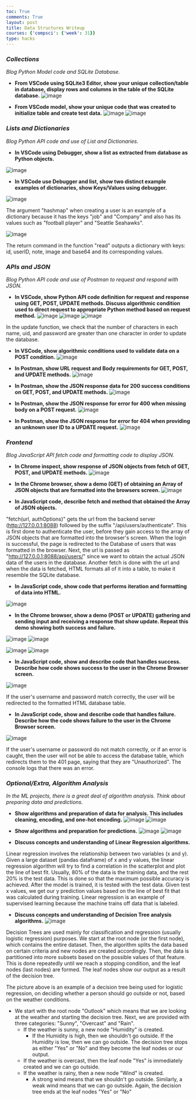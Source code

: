 ```yaml
---
toc: True
comments: True
layout: post
title: Data Structures Writeup
courses: {'compsci': {'week': 31}}
type: hacks
---
```


### **_Collections_**
_Blog Python Model code and SQLite Database._

- **From VSCode using SQLite3 Editor, show your unique collection/table in database, display rows and columns in the table of the SQLite database.**
![image](https://github.com/AdityaSamavedam/student2/assets/114468365/90d3b94c-1b55-4c83-ade8-50335e3c6196)

- **From VSCode model, show your unique code that was created to initialize table and create test data.**
![image](https://github.com/AdityaSamavedam/student2/assets/114468365/42527fe3-1761-42b2-b3f4-2afda10fb650)
![image](https://github.com/AdityaSamavedam/student2/assets/114468365/b1cfb8c5-f15c-499f-95a3-d2a0513f7cd8)

### **_Lists and Dictionaries_**
_Blog Python API code and use of List and Dictionaries._

- **In VSCode using Debugger, show a list as extracted from database as Python objects.**

![image](https://github.com/AdityaSamavedam/student2/assets/114468365/b927ef4e-7fed-4acf-ae5c-ea99a7d971ed)

- **In VSCode use Debugger and list, show two distinct example examples of dictionaries, show Keys/Values using debugger.**

![image](https://github.com/AdityaSamavedam/student2/assets/114468365/879425f7-f43a-4ac3-9399-519416702d78)

The argument "hashmap" when creating a user is an example of a dictionary because it has the keys "job" and "Company" and also has its values such as "football player" and "Seattle Seahawks".

![image](https://github.com/AdityaSamavedam/student2/assets/114468365/0b6e0def-5d02-450c-9608-276e381090c3)

The return command in the function "read" outputs a dictionary with keys: id, userID, note, image and base64 and its corresponding values.

### **_APIs and JSON_**
_Blog Python API code and use of Postman to request and respond with JSON._

- **In VSCode, show Python API code definition for request and response using GET, POST, UPDATE methods. Discuss algorithmic condition used to direct request to appropriate Python method based on request method.**
![image](https://github.com/AdityaSamavedam/student2/assets/114468365/ccc934cb-304c-4f86-af44-987e4ad3ca86)
![image](https://github.com/AdityaSamavedam/student2/assets/114468365/648cfea6-0725-4a38-912f-b54d8460871b)
![image](https://github.com/AdityaSamavedam/student2/assets/114468365/023ec81e-5b8e-48ba-8991-6ccd1deef093)

In the update function, we check that the number of characters in each name, uid, and password are greater than one character in order to update the database.

- **In VSCode, show algorithmic conditions used to validate data on a POST condition.**
![image](https://github.com/AdityaSamavedam/student2/assets/114468365/8751211b-25dd-4a42-bd84-33db2a6b63dd)


- **In Postman, show URL request and Body requirements for GET, POST, and UPDATE methods.**
![image](https://github.com/AdityaSamavedam/student2/assets/114468365/cb7c1b4b-b497-4a36-9c90-dbb34f373757)


- **In Postman, show the JSON response data for 200 success conditions on GET, POST, and UPDATE methods.**
![image](https://github.com/AdityaSamavedam/student2/assets/114468365/90df04f2-efd8-40e7-b3c2-24340d3a44bd)


- **In Postman, show the JSON response for error for 400 when missing body on a POST request.**
![image](https://github.com/AdityaSamavedam/student2/assets/114468365/0b150bfa-507a-41a6-9267-622f94da0947)

- **In Postman, show the JSON response for error for 404 when providing an unknown user ID to a UPDATE request.**
![image](https://github.com/AdityaSamavedam/student2/assets/114468365/39122fbc-a3e3-4bd2-b975-6a2cbbda00ad)


### **_Frontend_**
_Blog JavaScript API fetch code and formatting code to display JSON._

- **In Chrome inspect, show response of JSON objects from fetch of GET, POST, and UPDATE methods.**
![image](https://github.com/AdityaSamavedam/student2/assets/114468365/e9c2fbeb-6419-4e27-9da0-8f1491eae731)

- **In the Chrome browser, show a demo (GET) of obtaining an Array of JSON objects that are formatted into the browsers screen.**
![image](https://github.com/AdityaSamavedam/student2/assets/114468365/23efae81-0c9c-43ab-b9d0-c6651151d4d5)

- **In JavaScript code, describe fetch and method that obtained the Array of JSON objects.**

"fetch(url, authOptions)" gets the url from the backend server (http://127.0.0.1:8088) followed by the suffix "/api/users/authenticate". This is first done to authenticate the user, before they gain access to the array of JSON objects that are formatted into the browser's screen. When the login is successful, the page is redirected to the Database of users that was formatted in the browser.  Next, the url is passed as "http://127.0.0.1:8088/api/users/" since we want to obtain the actual JSON data of the users in the database.  Another fetch is done with the url and when the data is fetched, HTML formats all of it into a table, to make it resemble the SQLite database.

- **In JavaScript code, show code that performs iteration and formatting of data into HTML.**

![image](https://github.com/AdityaSamavedam/student2/assets/114468365/40f5e276-db6d-4c14-9a6c-c50336aaf5f1)


- **In the Chrome browser, show a demo (POST or UPDATE) gathering and sending input and receiving a response that show update. Repeat this demo showing both success and failure.**

![image](https://github.com/AdityaSamavedam/student2/assets/114468365/df927acd-8b89-48ea-99d9-9ba84708ae8b)
![image](https://github.com/AdityaSamavedam/student2/assets/114468365/508657cd-d714-4a4b-9708-7cbb2c49e7dd)

![image](https://github.com/AdityaSamavedam/student2/assets/114468365/a6e1c78f-965d-4cef-8ff6-35a114e06b52)
![image](https://github.com/AdityaSamavedam/student2/assets/114468365/b94a031d-78a5-4c22-8cda-83bb64f5d752)


- **In JavaScript code, show and describe code that handles success. Describe how code shows success to the user in the Chrome Browser screen.**

![image](https://github.com/AdityaSamavedam/student2/assets/114468365/aaadf735-e31a-4f9b-9b05-90eb961316fe)

If the user's username and password match correctly, the user will be redirected to the formatted HTML database table.

- **In JavaScript code, show and describe code that handles failure. Describe how the code shows failure to the user in the Chrome Browser screen.**

![image](https://github.com/AdityaSamavedam/student2/assets/114468365/b6e9cccb-2ff0-48d0-81f6-130ffa949982)

If the user's username or password do not match correctly, or if an error is caught, then the user will not be able to access the database table, which redirects them to the 401 page, saying that they are "Unauthorized". The console logs that there was an error.

### **_Optional/Extra, Algorithm Analysis_**
_In the ML projects, there is a great deal of algorithm analysis. Think about preparing data and predictions._

- **Show algorithms and preparation of data for analysis. This includes cleaning, encoding, and one-hot encoding.**
![image](https://github.com/AdityaSamavedam/student2/assets/114468365/82dba5d9-4192-4f94-981b-2e74f64a40ac)
![image](https://github.com/AdityaSamavedam/student2/assets/114468365/aaf6005d-fc6c-40d5-84db-ed17794fc1d5)

- **Show algorithms and preparation for predictions.**
![image](https://github.com/AdityaSamavedam/student2/assets/114468365/2b3110ec-f111-45c7-a685-fd11ffa39929)
![image](https://github.com/AdityaSamavedam/student2/assets/114468365/2b906d61-ae24-44bf-b0b0-083859e9548b)

- **Discuss concepts and understanding of Linear Regression algorithms.**

Linear regression involves the relationship between two variables (x and y). Given a large dataset (pandas dataframe) of x and y values, the linear regression algorithm will try to find a correlation in the scatterplot and plot the line of best fit. Usually, 80% of the data is the training data, and the rest 20% is the test data. This is done so that the maximum possible accuracy is achieved. After the model is trained, it is tested with the test data. Given test x values, we get our y prediction values based on the line of best fit that was calculated during training. Linear regression is an example of supervised learning because the machine trains off  data that is labeled.

- **Discuss concepts and understanding of Decision Tree analysis algorithms.**
![image](https://github.com/AdityaSamavedam/student2/assets/114468365/9fde4858-829a-400e-b76e-f30f52f82a4e)

Decision Trees are used mainly for classification and regression (usually logistic regression) purposes. We start at the root node (or the first node), which contains the entire dataset. Then, the algorithm splits the data based on certain criteria and new nodes are created accordingly. Then, the data is partitioned into more subsets based on the possible values of that feature.  This is done repeatedly until we reach a stopping condition, and the leaf nodes (last nodes) are formed. The leaf nodes show our output as a result of the decision tree.

The picture above is an example of a decision tree being used for logistic regression, on deciding whether a person should go outside or not, based on the weather conditions.
- We start with the root node "Outlook" which means that we are looking at the weather and starting the decision tree. Next, we are provided with three categories: "Sunny", "Overcast" and "Rain".
    - If the weather is sunny, a new node "Humidity" is created.
        - If the Humidity is high, then we shouldn't go outside. If the Humidity is low, then we can go outside. The decision tree stops as either "Yes" or "No" and they become the leaf nodes or our output. 
    - If the weather is overcast, then the leaf node "Yes" is immediately created and we can go outside.
    - If the weather is rainy, then a new node "Wind" is created. 
        - A strong wind means that we shouldn't go outside. Similarly, a weak wind means that we can go outside. Again, the decision tree ends at the leaf nodes "Yes" or "No"

<script src="https://utteranc.es/client.js"
        repo="adityasamavedam/student2"
        issue-term="pathname"
        theme="github-dark"
        crossorigin="anonymous"
        async>
</script>